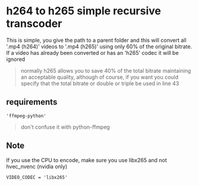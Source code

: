 # h264 to h265 simple recursive transcoder

This is simple, you give the path to a parent folder and this will convert all '.mp4 (h264)' videos to '.mp4 (h265)' using only 60% of the original bitrate. If a video has already been converted or has an 'h265' codec it will be ignored

> normally h265 allows you to save 40% of the total bitrate maintaining an acceptable quality, although of course, if you want you could specify that the total bitrate or double or triple be used in line 43

## requirements

`'ffmpeg-python'`
> don't confuse it with python-ffmpeg  

## Note

If you use the CPU to encode, make sure you use libx265 and not hvec_nvenc (nvidia only)

`VIDEO_CODEC = 'libx265'`